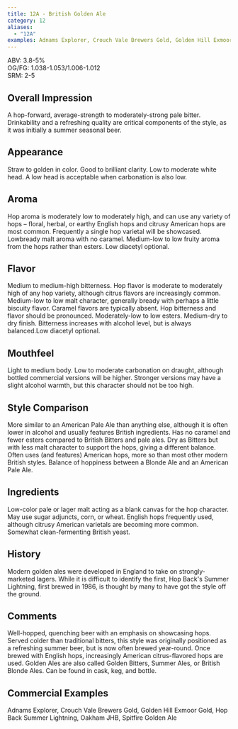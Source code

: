 ```yaml
---
title: 12A - British Golden Ale
category: 12
aliases: 
  - "12A"
examples: Adnams Explorer, Crouch Vale Brewers Gold, Golden Hill Exmoor Gold, Hop Back Summer Lightning, Oakham JHB, Spitfire Golden Ale
---
```


ABV: 3.8-5%  
OG/FG: 1.038-1.053/1.006-1.012  
SRM: 2-5  

## Overall Impression
A hop-forward, average-strength to moderately-strong pale bitter. Drinkability and a refreshing quality are critical components of the style, as it was initially a summer seasonal beer.

## Appearance
Straw to golden in color. Good to brilliant clarity. Low to moderate white head. A low head is acceptable when carbonation is also low.

## Aroma
Hop aroma is moderately low to moderately high, and can use any variety of hops – floral, herbal, or earthy English hops and citrusy American hops are most common. Frequently a single hop varietal will be showcased. Lowbready malt aroma with no caramel. Medium-low to low fruity aroma from the hops rather than esters. Low diacetyl optional.

## Flavor
Medium to medium-high bitterness. Hop flavor is moderate to moderately high of any hop variety, although citrus flavors are increasingly common. Medium-low to low malt character, generally bready with perhaps a little biscuity flavor. Caramel flavors are typically absent. Hop bitterness and flavor should be pronounced. Moderately-low to low esters. Medium-dry to dry finish. Bitterness increases with alcohol level, but is always balanced.Low diacetyl optional.

## Mouthfeel
Light to medium body. Low to moderate carbonation on draught, although bottled commercial versions will be higher. Stronger versions may have a slight alcohol warmth, but this character should not be too high.

## Style Comparison
More similar to an American Pale Ale than anything else, although it is often lower in alcohol and usually features British ingredients. Has no caramel and fewer esters compared to British Bitters and pale ales. Dry as Bitters but with less malt character to support the hops, giving a different balance. Often uses (and features) American hops, more so than most other modern British styles. Balance of hoppiness between a Blonde Ale and an American Pale Ale.

## Ingredients
Low-color pale or lager malt acting as a blank canvas for the hop character. May use sugar adjuncts, corn, or wheat. English hops frequently used, although citrusy American varietals are becoming more common. Somewhat clean-fermenting British yeast.

## History
Modern golden ales were developed in England to take on strongly-marketed lagers. While it is difficult to identify the first, Hop Back's Summer Lightning, first brewed in 1986, is thought by many to have got the style off the ground.

## Comments
Well-hopped, quenching beer with an emphasis on showcasing hops. Served colder than traditional bitters, this style was originally positioned as a refreshing summer beer, but is now often brewed year-round. Once brewed with English hops, increasingly American citrus-flavored hops are used. Golden Ales are also called Golden Bitters, Summer Ales, or British Blonde Ales. Can be found in cask, keg, and bottle.

## Commercial Examples
Adnams Explorer, Crouch Vale Brewers Gold, Golden Hill Exmoor Gold, Hop Back Summer Lightning, Oakham JHB, Spitfire Golden Ale